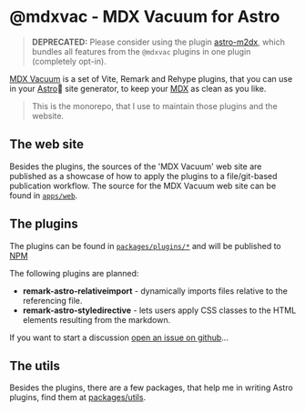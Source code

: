 # @mdxvac - MDX Vacuum for Astro

> **DEPRECATED:** Please consider using the plugin [astro-m2dx](https://www.npmjs.com/package/astro-m2dx), which bundles all features from the `@mdxvac` plugins in one plugin (completely opt-in).

[MDX Vacuum](https://mdxvac.netlify.app) is a set of Vite, Remark and Rehype plugins, that you can use in your [Astro](https://astro.build)🚀 site generator, to keep your [MDX](https://mdxjs.com) as clean as you like.

> This is the monorepo, that I use to maintain those plugins and the website.

## The web site

Besides the plugins, the sources of the 'MDX Vacuum' web site are published as a showcase of how to apply the plugins to a file/git-based publication workflow. The source for the MDX Vacuum web site can be found in [`apps/web`](./tree/main/apps/web).

## The plugins

The plugins can be found in [`packages/plugins/*`](./tree/main/packages/plugins) and will be published to [NPM](https://www.npmjs.com/org/mdxvac)

The following plugins are planned:

- **remark-astro-relativeimport** - dynamically imports files relative to the referencing file.
- **remark-astro-styledirective** - lets users apply CSS classes to the HTML elements resulting from the markdown.

If you want to start a discussion [open an issue on github](./issues/new/choose)...

## The utils

Besides the plugins, there are a few packages, that help me in writing Astro plugins, find them at [packages/utils](./tree/main/packages/utils).
